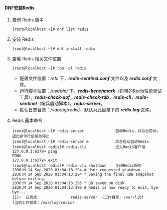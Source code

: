#### DNF安装Redis

1. 查询 Redis 版本

   ```shell
   [root@localhost ~]# dnf list redis
   ```

2. 安装 Redis

   ~~~shell
   [root@localhost ~]# dnf install redis
   ~~~

3. 查看 Redis 相关文件位置

   ~~~shell
   [root@localhost ~]# rpm -ql redis
   ~~~

   - 配置文件位置：*/etc* 下，***redis-sentinel.conf*** 文件以及 ***redis.conf*** 文件。
   - 运行脚本位置：*/usr/bin/* 下，***redis-benchmark***（自带的Redis性能测试工具），***redis-check-aof***，***redis-check-rdb***，***redis-cli***，***redis-sentinel***（哨兵启动脚本），***redis-server***。
   - 默认日志目录：*/var/log/redis/*，默认为此目录下的 ***redis.log*** 文件。

4. Redis 基本命令

   ```shell
   [root@localhost ~]# redis-server              启动Redis，非后台启动，退出命令行后服务停止
   [root@localhost ~]# redis-server &            后台启动启动Redis
   [root@localhost redis]# redis-cli             进入Redis客户端
   127.0.0.1:6379> ping
   PONG
   127.0.0.1:6379> exit
   [root@localhost redis]# redis-cli shutdown    关闭Redis服务
   2836:M 14 Sep 2020 01:04:13.294 # User requested shutdown...
   2836:M 14 Sep 2020 01:04:13.294 * Saving the final RDB snapshot before exiting.
   2836:M 14 Sep 2020 01:04:13.295 * DB saved on disk
   2836:M 14 Sep 2020 01:04:13.296 # Redis is now ready to exit, bye bye...
   [1]+  已完成               redis-server  (工作目录: /var/lib)
   (当前工作目录：/var/log/redis)
   ```

   

